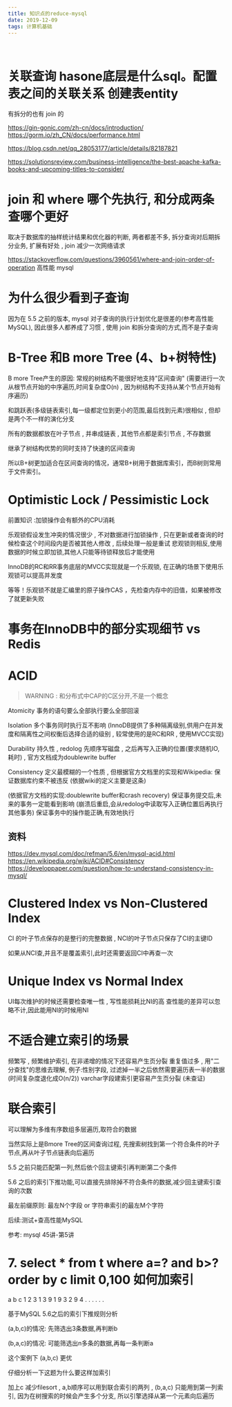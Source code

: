 ```yaml
---
title: 知识点的reduce-mysql
date: 2019-12-09
tags: 计算机基础
---
```


&nbsp;
<!-- more -->

# 关联查询 hasone底层是什么sql。配置表之间的关联关系 创建表entity

有拆分的也有 join 的

https://gin-gonic.com/zh-cn/docs/introduction/
https://gorm.io/zh_CN/docs/performance.html

https://blog.csdn.net/qq_28053177/article/details/82187821

https://solutionsreview.com/business-intelligence/the-best-apache-kafka-books-and-upcoming-titles-to-consider/

# join 和 where 哪个先执行, 和分成两条查哪个更好

取决于数据库的抽样统计结果和优化器的判断, 两者都差不多, 拆分查询对后期拆分业务, 扩展有好处 , join 减少一次网络请求

https://stackoverflow.com/questions/3960561/where-and-join-order-of-operation
高性能 mysql

# 为什么很少看到子查询

因为在 5.5 之前的版本, mysql 对子查询的执行计划优化是很差的(参考高性能 MySQL), 因此很多人都养成了习惯 , 使用 join 和拆分查询的方式,而不是子查询

# B-Tree 和B more Tree (4、b+树特性)

B more Tree产生的原因: 常规的树结构不能很好地支持"区间查询" (需要进行一次从根节点开始的中序遍历,时间复杂度O(n) , 因为树结构不支持从某个节点开始有序遍历)

和跳跃表(多级链表索引,每一级都定位到更小的范围,最后找到元素)很相似 , 但却是两个不一样的演化分支 

所有的数据都放在叶子节点 , 并串成链表 , 其他节点都是索引节点 , 不存数据

继承了树结构优势的同时支持了快速的区间查询

所以B+树更加适合在区间查询的情况，通常B+树用于数据库索引，而B树则常用于文件索引。

#  Optimistic Lock / Pessimistic Lock

前置知识 :加锁操作会有额外的CPU消耗

乐观锁假设发生冲突的情况很少 , 不对数据进行加锁操作 , 只在更新或者查询的时候检查这个时间段内是否被其他人修改 , 后续处理一般是重试
悲观锁则相反,使用数据的时候立即加锁,其他人只能等待锁释放后才能使用

InnoDB的RC和RR事务底层的MVCC实现就是一个乐观锁, 在正确的场景下使用乐观锁可以提高并发度

等等！乐观锁不就是汇编里的原子操作CAS ，先检查内存中的旧值，如果被修改了就更新失败


# 事务在InnoDB中的部分实现细节 vs Redis


# ACID

> WARNING : 和分布式中CAP的C区分开,不是一个概念

Atomicity 事务的语句要么全部执行要么全部回滚

Isolation 多个事务同时执行互不影响  (InnoDB提供了多种隔离级别,供用户在并发度和隔离性之间权衡后选择合适的级别 , 较常使用的是RC和RR , 使用MVCC实现)

Durability 持久性 , redolog 先顺序写磁盘 , 之后再写入正确的位置(要求随机IO,耗时) , 官方文档成为doublewrite buffer 

Consistency 定义最模糊的一个性质 , 但根据官方文档里的实现和Wikipedia:
保证数据库约束不被违反 (依据wiki的定义主要是这条)

(依据官方文档的实现:doublewrite buffer和crash recovery)
保证事务提交后,未来的事务一定能看到影响 (崩溃后重启,会从redolog中读取写入正确位置后再执行其他事务)
保证事务中的操作能正确,有效地执行

## 资料
https://dev.mysql.com/doc/refman/5.6/en/mysql-acid.html
https://en.wikipedia.org/wiki/ACID#Consistency
https://developpaper.com/question/how-to-understand-consistency-in-mysql/

# Clustered Index vs Non-Clustered Index

CI 的叶子节点保存的是整行的完整数据 , NCI的叶子节点只保存了CI的主键ID

如果从NCI查,并且不是覆盖索引,此时还需要返回CI中再查一次


# Unique Index vs Normal Index

UI每次维护的时候还需要检查唯一性 , 写性能损耗比NI的高
查性能的差异可以忽略不计,因此能用NI的时候用NI

# 不适合建立索引的场景

频繁写 , 频繁维护索引, 在非递增的情况下还容易产生页分裂
重复值过多 , 用"二分查找"的思维去理解, 例子:性别字段, 过滤掉一半之后依然需要遍历表一半的数据 (时间复杂度退化成O(n/2))
varchar字段建索引更容易产生页分裂 (未查证)

# 联合索引

可以理解为多维有序数组多层遍历,取符合的数据

当然实际上是Bmore Tree的区间查询过程, 先搜索树找到第一个符合条件的叶子节点,再从叶子节点链表向后遍历

5.5 之前只能匹配第一列,然后依个回主键索引再判断第二个条件

5.6 之后的索引下推功能,可以直接先排除掉不符合条件的数据,减少回主键索引查询的次数

最左前缀原则: 最左N个字段 or 字符串索引的最左M个字符

后续:测试+查高性能MySQL

参考:
mysql 45讲-第5讲


# 7. select * from t where a=? and b>? order by c limit 0,100 如何加索引

a b c
1 2 3
1 3 9
1 9 3
2 9 4
. . .
. . .

基于MySQL 5.6之后的索引下推规则分析

(a,b,c)的情况: 先筛选出3条数据,再判断b 

(b,a,c)的情况: 可能筛选出n多条的数据,再每一条判断a

这个案例下 (a,b,c) 更优

仔细分析一下这题为什么要这样加索引

加上c 减少filesort , a,b顺序可以用到联合索引的两列 , (b,a,c) 只能用到第一列索引, 因为在树搜索的时候会产生多个分支, 所以引擎选择从第一个元素向后遍历



